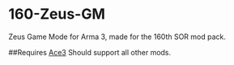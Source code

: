 # 160-Zeus-GM
Zeus Game Mode for Arma 3, made for the 160th SOR mod pack.

##Requires
[Ace3](https://github.com/acemod/ACE3)
Should support all other mods.
